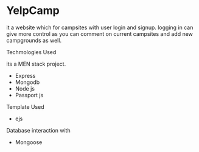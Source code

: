 # YelpCamp

it a website which for campsites with user login and signup.
logging in can give more control as you can comment on current campsites and add new campgrounds as well.

Techmologies Used

its a MEN stack project.
* Express
* Mongodb
* Node js
* Passport js

Template Used
* ejs

Database interaction with
* Mongoose
